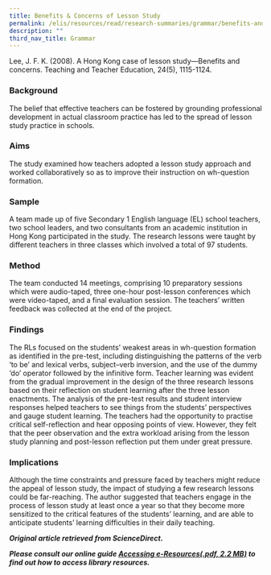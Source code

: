 ```yaml
---
title: Benefits & Concerns of Lesson Study
permalink: /elis/resources/read/research-summaries/grammar/benefits-and-concerns-of-lesson-study/
description: ""
third_nav_title: Grammar
---
```


Lee, J. F. K. (2008). A Hong Kong case of lesson study—Benefits and concerns. Teaching and Teacher Education, 24(5), 1115-1124.


### Background

The belief that effective teachers can be fostered by grounding professional development in actual classroom practice has led to the spread of lesson study practice in schools.

### Aims

The study examined how teachers adopted a lesson study approach and worked collaboratively so as to improve their instruction on wh-question formation.

### Sample

A team made up of five Secondary 1 English language (EL) school teachers, two school leaders, and two consultants from an academic institution in Hong Kong participated in the study. The research lessons were taught by different teachers in three classes which involved a total of 97 students.

### Method

The team conducted 14 meetings, comprising 10 preparatory sessions which were audio-taped, three one-hour post-lesson conferences which were video-taped, and a final evaluation session. The teachers’ written feedback was collected at the end of the project.

### Findings

The RLs focused on the students’ weakest areas in wh-question formation as identified in the pre-test, including distinguishing the patterns of the verb ‘to be’ and lexical verbs, subject–verb inversion, and the use of the dummy ‘do’ operator followed by the infinitive form. Teacher learning was evident from the gradual improvement in the design of the three research lessons based on their reflection on student learning after the three lesson enactments. The analysis of the pre-test results and student interview responses helped teachers to see things from the students’ perspectives and gauge student learning. The teachers had the opportunity to practise critical self-reflection and hear opposing points of view. However, they felt that the peer observation and the extra workload arising from the lesson study planning and post-lesson reflection put them under great pressure.

### Implications

Although the time constraints and pressure faced by teachers might reduce the appeal of lesson study, the impact of studying a few research lessons could be far-reaching. The author suggested that teachers engage in the process of lesson study at least once a year so that they become more sensitized to the critical features of the students’ learning, and are able to anticipate students’ learning difficulties in their daily teaching.


_**Original article retrieved from ScienceDirect.**_   

**_Please consult our online guide [Accessing e-Resources(.pdf, 2.2 MB)](https://academyofsingaporeteachers-moe-edu-sg-admin.cwp.sg/elis/resources/read/research-summaries/grammar/18e45074-6b1b-4ac7-811f-1a8da16c4f81 "Accessing e-Resources") to find out how to access library resources._**